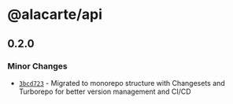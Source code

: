 # @alacarte/api

## 0.2.0

### Minor Changes

- [`3bcd723`](https://github.com/davidcharbonnier/alacarte/commit/3bcd723f82deff365cbb2b9cd3a89e85f43d4c1b) - Migrated to monorepo structure with Changesets and Turborepo for better version management and CI/CD
